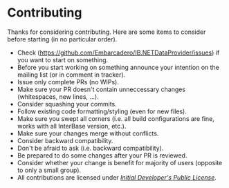 # Contributing

Thanks for considering contributing. Here are some items to consider before starting (in no particular order).

* Check (https://github.com/Embarcadero/IB.NETDataProvider/issues) if you want to start on something.
* Before you start working on something announce your intention on the mailing list (or in comment in tracker).
* Issue only complete PRs (no WIPs).
* Make sure your PR doesn't contain unneccessary changes (whitespaces, new lines, ...).
* Consider squashing your commits.
* Follow existing code formatting/styling (even for new files).
* Make sure you swept all corners (i.e. all build configurations are fine, works with all InterBase version, etc.).
* Make sure your changes merge without conflicts.
* Consider backward compatibility.
* Don't be afraid to ask (i.e. backward compatibility).
* Be prepared to do some changes after your PR is reviewed.
* Consider whether your change is benefit for majority of users (opposite to only a small group).
* All contributions are licensed under [_Initial Developer's Public License_](license.txt).